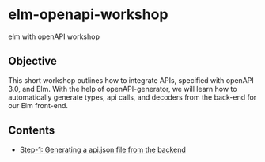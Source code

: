 # elm-openapi-workshop

elm with openAPI workshop

## Objective

This short workshop outlines how to integrate APIs, specified with openAPI 3.0, and Elm. With the help of openAPI-generator, we will learn how to automatically generate types, api calls, and decoders from the back-end for our Elm front-end.

## Contents

* [Step-1: Generating a api.json file from the backend](step-1.md)
